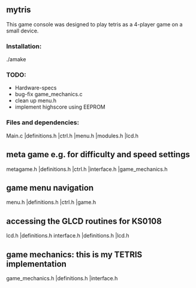 mytris
------

This game console was designed to play tetris as a 4-player game on a small device.

### Installation: ###
./amake

### TODO: ###
- Hardware-specs
- bug-fix game_mechanics.c
- clean up menu.h
- implement highscore using EEPROM


### Files and dependencies: ###

Main.c
|definitions.h
|ctrl.h
|menu.h
|modules.h
|lcd.h

## meta game e.g. for difficulty and speed settings
metagame.h
|definitions.h
|ctrl.h
|interface.h
|game_mechanics.h

## game menu navigation
menu.h
|definitions.h
|ctrl.h
|game.h

## accessing the GLCD routines for KS0108 
lcd.h
|definitions.h
interface.h
|definitions.h
|lcd.h

## game mechanics: this is my TETRIS implementation
game_mechanics.h
|definitions.h
|interface.h

